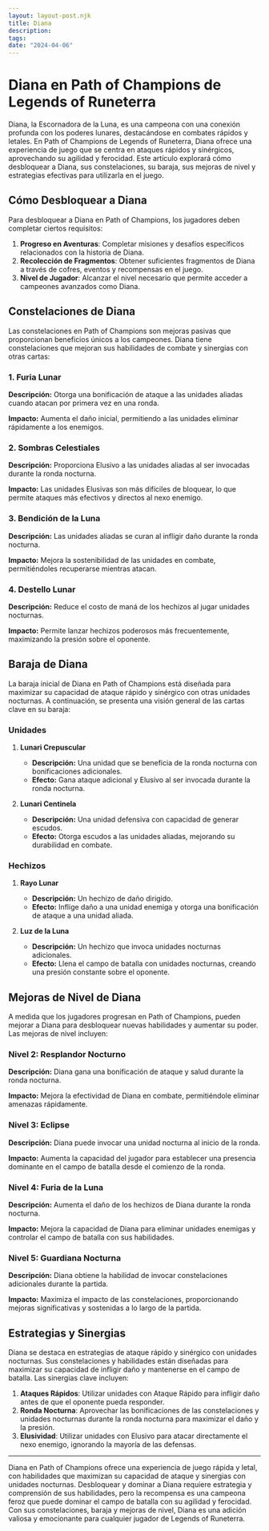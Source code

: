 ```yaml
---
layout: layout-post.njk
title: Diana
description:
tags:
date: "2024-04-06"
---
```

# Diana en Path of Champions de Legends of Runeterra

Diana, la Escornadora de la Luna, es una campeona con una conexión profunda con los poderes lunares, destacándose en combates rápidos y letales. En Path of Champions de Legends of Runeterra, Diana ofrece una experiencia de juego que se centra en ataques rápidos y sinérgicos, aprovechando su agilidad y ferocidad. Este artículo explorará cómo desbloquear a Diana, sus constelaciones, su baraja, sus mejoras de nivel y estrategias efectivas para utilizarla en el juego.

## Cómo Desbloquear a Diana

Para desbloquear a Diana en Path of Champions, los jugadores deben completar ciertos requisitos:

1. **Progreso en Aventuras**: Completar misiones y desafíos específicos relacionados con la historia de Diana.
2. **Recolección de Fragmentos**: Obtener suficientes fragmentos de Diana a través de cofres, eventos y recompensas en el juego.
3. **Nivel de Jugador**: Alcanzar el nivel necesario que permite acceder a campeones avanzados como Diana.

## Constelaciones de Diana

Las constelaciones en Path of Champions son mejoras pasivas que proporcionan beneficios únicos a los campeones. Diana tiene constelaciones que mejoran sus habilidades de combate y sinergias con otras cartas:

### 1. Furia Lunar

**Descripción:** Otorga una bonificación de ataque a las unidades aliadas cuando atacan por primera vez en una ronda.

**Impacto:** Aumenta el daño inicial, permitiendo a las unidades eliminar rápidamente a los enemigos.

### 2. Sombras Celestiales

**Descripción:** Proporciona Elusivo a las unidades aliadas al ser invocadas durante la ronda nocturna.

**Impacto:** Las unidades Elusivas son más difíciles de bloquear, lo que permite ataques más efectivos y directos al nexo enemigo.

### 3. Bendición de la Luna

**Descripción:** Las unidades aliadas se curan al infligir daño durante la ronda nocturna.

**Impacto:** Mejora la sostenibilidad de las unidades en combate, permitiéndoles recuperarse mientras atacan.

### 4. Destello Lunar

**Descripción:** Reduce el costo de maná de los hechizos al jugar unidades nocturnas.

**Impacto:** Permite lanzar hechizos poderosos más frecuentemente, maximizando la presión sobre el oponente.

## Baraja de Diana

La baraja inicial de Diana en Path of Champions está diseñada para maximizar su capacidad de ataque rápido y sinérgico con otras unidades nocturnas. A continuación, se presenta una visión general de las cartas clave en su baraja:

### Unidades

1. **Lunari Crepuscular**
   - **Descripción:** Una unidad que se beneficia de la ronda nocturna con bonificaciones adicionales.
   - **Efecto:** Gana ataque adicional y Elusivo al ser invocada durante la ronda nocturna.

2. **Lunari Centinela**
   - **Descripción:** Una unidad defensiva con capacidad de generar escudos.
   - **Efecto:** Otorga escudos a las unidades aliadas, mejorando su durabilidad en combate.

### Hechizos

1. **Rayo Lunar**
   - **Descripción:** Un hechizo de daño dirigido.
   - **Efecto:** Inflige daño a una unidad enemiga y otorga una bonificación de ataque a una unidad aliada.

2. **Luz de la Luna**
   - **Descripción:** Un hechizo que invoca unidades nocturnas adicionales.
   - **Efecto:** Llena el campo de batalla con unidades nocturnas, creando una presión constante sobre el oponente.

## Mejoras de Nivel de Diana

A medida que los jugadores progresan en Path of Champions, pueden mejorar a Diana para desbloquear nuevas habilidades y aumentar su poder. Las mejoras de nivel incluyen:

### Nivel 2: Resplandor Nocturno

**Descripción:** Diana gana una bonificación de ataque y salud durante la ronda nocturna.

**Impacto:** Mejora la efectividad de Diana en combate, permitiéndole eliminar amenazas rápidamente.

### Nivel 3: Eclipse

**Descripción:** Diana puede invocar una unidad nocturna al inicio de la ronda.

**Impacto:** Aumenta la capacidad del jugador para establecer una presencia dominante en el campo de batalla desde el comienzo de la ronda.

### Nivel 4: Furia de la Luna

**Descripción:** Aumenta el daño de los hechizos de Diana durante la ronda nocturna.

**Impacto:** Mejora la capacidad de Diana para eliminar unidades enemigas y controlar el campo de batalla con sus habilidades.

### Nivel 5: Guardiana Nocturna

**Descripción:** Diana obtiene la habilidad de invocar constelaciones adicionales durante la partida.

**Impacto:** Maximiza el impacto de las constelaciones, proporcionando mejoras significativas y sostenidas a lo largo de la partida.

## Estrategias y Sinergias

Diana se destaca en estrategias de ataque rápido y sinérgico con unidades nocturnas. Sus constelaciones y habilidades están diseñadas para maximizar su capacidad de infligir daño y mantenerse en el campo de batalla. Las sinergias clave incluyen:

1. **Ataques Rápidos**: Utilizar unidades con Ataque Rápido para infligir daño antes de que el oponente pueda responder.
2. **Ronda Nocturna**: Aprovechar las bonificaciones de las constelaciones y unidades nocturnas durante la ronda nocturna para maximizar el daño y la presión.
3. **Elusividad**: Utilizar unidades con Elusivo para atacar directamente el nexo enemigo, ignorando la mayoría de las defensas.

---

Diana en Path of Champions ofrece una experiencia de juego rápida y letal, con habilidades que maximizan su capacidad de ataque y sinergias con unidades nocturnas. Desbloquear y dominar a Diana requiere estrategia y comprensión de sus habilidades, pero la recompensa es una campeona feroz que puede dominar el campo de batalla con su agilidad y ferocidad. Con sus constelaciones, baraja y mejoras de nivel, Diana es una adición valiosa y emocionante para cualquier jugador de Legends of Runeterra.